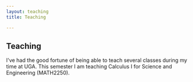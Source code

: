 ```yaml
---
layout: teaching
title: Teaching

---
```


## Teaching

I've had the good fortune of being able to teach several classes
during my time at UGA. This semester I am teaching Calculus I for
Science and Engineering (MATH2250).
